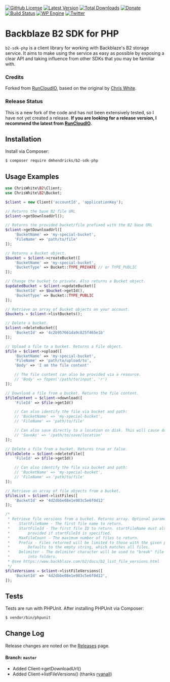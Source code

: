 [![GitHub License](https://img.shields.io/badge/license-MIT-yellow.svg)](https://raw.githubusercontent.com/dmhendricks/wordpress-base-plugin/master/LICENSE)
[![Latest Version](https://img.shields.io/github/release/RunCloudIO/b2-sdk-php.svg)](https://github.com/RunCloudIO/b2-sdk-php/releases)
[![Total Downloads](https://img.shields.io/packagist/dt/dmhendricks/b2-sdk-php.svg)](https://packagist.org/packages/dmhendricks/b2-sdk-php)
[![Donate](https://img.shields.io/badge/Donate-PayPal-green.svg)](https://paypal.me/danielhendricks)
[![Build Status](https://img.shields.io/travis/cwhite92/b2-sdk-php.svg)](https://travis-ci.org/cwhite92/b2-sdk-php)
[![WP Engine](https://f001.backblazeb2.com/file/hendricks/images/badge/wpengine.svg)](http://bit.ly/WPEnginePlans)
[![Twitter](https://img.shields.io/twitter/url/https/github.com/dmhendricks/wordpress-base-plugin.svg?style=social)](https://twitter.com/danielhendricks)

# Backblaze B2 SDK for PHP

`b2-sdk-php` is a client library for working with Backblaze's B2 storage service. It aims to make using the service as
easy as possible by exposing a clear API and taking influence from other SDKs that you may be familiar with.

### Credits

Forked from [RunCloudIO](https://github.com/RunCloudIO/b2-sdk-php), based on the original by [Chris White](https://github.com/cwhite92/b2-sdk-php).

### Release Status

This is a new fork of the code and has not been extensively tested, so I have not yet created a release. **If you are looking for a release version, I recommend the latest from [RunCloudIO](https://github.com/RunCloudIO/b2-sdk-php/releases).**

## Installation

Install via Composer:

```bash
$ composer require dmhendricks/b2-sdk-php
```

## Usage Examples

```php
use ChrisWhite\B2\Client;
use ChrisWhite\B2\Bucket;

$client = new Client('accountId', 'applicationKey');

// Returns the base B2 file URL
$client->getDownloadUrl();

// Returns the provided bucket/file prefixed with the B2 base URL
$client->getDownloadUrl([
    'BucketName' => 'my-special-bucket',
    'FileName' => 'path/to/file'
]);

// Returns a Bucket object.
$bucket = $client->createBucket([
    'BucketName' => 'my-special-bucket',
    'BucketType' => Bucket::TYPE_PRIVATE // or TYPE_PUBLIC
]);

// Change the bucket to private. Also returns a Bucket object.
$updatedBucket = $client->updateBucket([
    'BucketId' => $bucket->getId(),
    'BucketType' => Bucket::TYPE_PUBLIC
]);

// Retrieve an array of Bucket objects on your account.
$buckets = $client->listBuckets();

// Delete a bucket.
$client->deleteBucket([
    'BucketId' => '4c2b957661da9c825f465e1b'
]);

// Upload a file to a bucket. Returns a File object.
$file = $client->upload([
    'BucketName' => 'my-special-bucket',
    'FileName' => 'path/to/upload/to',
    'Body' => 'I am the file content'

    // The file content can also be provided via a resource.
    // 'Body' => fopen('/path/to/input', 'r')
]);

// Download a file from a bucket. Returns the file content.
$fileContent = $client->download([
    'FileId' => $file->getId()

    // Can also identify the file via bucket and path:
    // 'BucketName' => 'my-special-bucket',
    // 'FileName' => 'path/to/file'

    // Can also save directly to a location on disk. This will cause download() to not return file content.
    // 'SaveAs' => '/path/to/save/location'
]);

// Delete a file from a bucket. Returns true or false.
$fileDelete = $client->deleteFile([
    'FileId' => $file->getId()

    // Can also identify the file via bucket and path:
    // 'BucketName' => 'my-special-bucket',
    // 'FileName' => 'path/to/file'
]);

// Retrieve an array of file objects from a bucket.
$fileList = $client->listFiles([
    'BucketId' => '4d2dbbe08e1e983c5e6f0d12'
]);

/*
 * Retrieve file versions from a bucket. Returns array. Optional parameters:
 *    StartFileName - The first file name to return.
 *    StartFileId - The first file ID to return. startFileName must also be
 *        provided if startFileId is specified.
 *    MaxFileCount - The maximum number of files to return.
 *    Prefix - Files returned will be limited to those with the given prefix.
 *        Defaults to the empty string, which matches all files.
 *    Delimiter - The delimiter character will be used to "break" file names
 *        into folders.
 * @see https://www.backblaze.com/b2/docs/b2_list_file_versions.html
 */
$fileVersions = $client->listFileVersions([
    'BucketId' => '4d2dbbe08e1e983c5e6f0d12',
]);
```

## Tests

Tests are run with PHPUnit. After installing PHPUnit via Composer:

```bash
$ vendor/bin/phpunit
```

## Change Log

Release changes are noted on the [Releases](https://github.com/dmhendricks/b2-sdk-php/releases) page.

#### Branch: `master`

* Added Client->getDownloadUrl()
* Added Client->listFileVersions() (thanks [ryanall](https://github.com/ryanall/b2-sdk-php))
